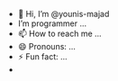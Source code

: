 - 👋 Hi, I’m @younis-majad
-  I’m programmer ...
- 📫 How to reach me ...
- 😄 Pronouns: ...
- ⚡ Fun fact: ...
- 
<!---
youis-majad/youis-majad is a ✨ special ✨ repository because its `README.md` (this file) appears on your GitHub profile.
You can click the Preview link to take a look at your changes.
--->

